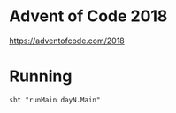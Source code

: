 Advent of Code 2018
===================

https://adventofcode.com/2018

Running
=======

`sbt "runMain dayN.Main"`
